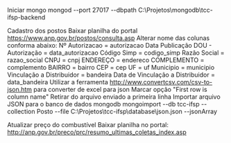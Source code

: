 Iniciar mongo
    mongod --port 27017 --dbpath C:\Projetos\mongodb\tcc-ifsp-backend

Cadastro dos postos
    Baixar planilha do portal https://www.anp.gov.br/postos/consulta.asp
    Alterar nome das colunas conforma abaixo:
        Nº Autorizacao = autorizacao
        Data Publicação DOU - Autorização = data_autorizacao
        Código Simp = codigo_simp
        Razão Social = razao_social
        CNPJ = cnpj
        ENDEREÇO = endereco
        COMPLEMENTO = complemento
        BAIRRO = bairro
        CEP = cep
        UF = uf
        Municipio = municipio
        Vinculação a Distribuidor = bandeira
        Data de Vinculação a Distribuidor = data_bandeira
    Utilizar a ferramenta http://www.convertcsv.com/csv-to-json.htm para converter de excel para json
        Marcar opção "First row is column name"
        Retirar do arquivo enviado a primeira linha
    Importar arquivo JSON para o banco de dados mongodb
        mongoimport --db tcc-ifsp --collection Posto --file C:\Projetos\tcc-ifsp\database\json.json --jsonArray

Atualizar preço do combustível
    Baixar planilha no portal: http://anp.gov.br/preco/prc/resumo_ultimas_coletas_index.asp

    







